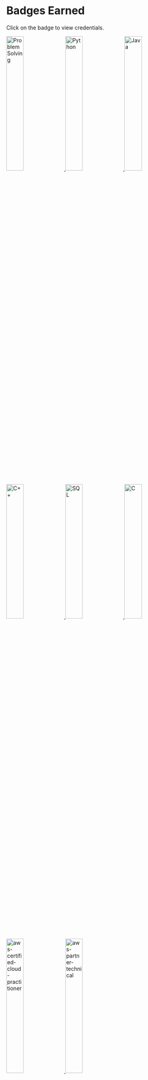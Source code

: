 <h1> Badges Earned</h1>

<p>Click on the badge to view credentials.</p>

<!-- HackerRank badges -->
<a href="https://www.hackerrank.com/GekkoCode" title="HackerRank Profile Link">
  <div>
    <img src="https://user-images.githubusercontent.com/50470973/205110673-6a722c3c-1d82-4978-9637-aeea3b0ccaf9.png" alt="Problem Solving" width=30%/>
    <img src="https://user-images.githubusercontent.com/50470973/205111855-6af3fd43-35fd-4632-81d9-1bd8aca40a8c.png" alt="Python" width=30%/>
    <img src="https://user-images.githubusercontent.com/50470973/205111249-cce81571-44a6-407d-8d85-c9c2f173449e.png" alt="Java" width=30%/>
    <br>
    <img src="https://user-images.githubusercontent.com/50470973/205112915-00cb3885-691c-49d2-8e1d-876697604d7c.png" alt="C++" width=30%/>
    <img src="https://user-images.githubusercontent.com/50470973/205112404-cad9ac8e-e95e-422c-9f1f-dc9916525e90.png" alt="SQL" width=30%/>
    <img src="https://user-images.githubusercontent.com/50470973/205114777-1fd6946d-ec37-4b43-b2f7-70665dd1a316.png" alt="C" width=30%/>
  </div>
</a>
<br>

<!-- AWS badges -->
<div>
  <span>
    <a href="https://www.credly.com/badges/a5bf1c74-5c8b-4380-b240-5553722b16d4/public_url" title="Credly AWS certified cloud practitioner">
      <img src="https://user-images.githubusercontent.com/50470973/205339612-04ac02a2-e45b-44f2-a24f-179c4b52b789.png" alt="aws-certified-cloud-practitioner" width=30%/>
    </a>
  </span  
  <span>
    <a href="https://www.credly.com/badges/6185af21-1d3a-4724-824f-3f1156a09b84/public_url" title="Credly AWS partner technical accrediation">
      <img src="https://user-images.githubusercontent.com/50470973/205339744-97f0c85b-2710-406e-a79c-2925b90d4a7a.png" alt="aws-partner-technical" width=30%/>
    </a>
  </span>
</div>
